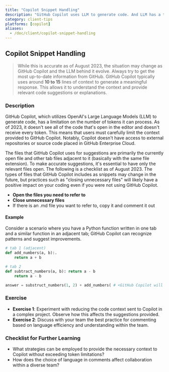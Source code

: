 ```yaml
---
title: "Copilot Snippet Handling"
description: "GitHub Copilot uses LLM to generate code. And LLM has a token limitation. You need to know that GitHub Copilot doesn't see all of your code."
category: client-tips
platforms: [copilot]
aliases:
  - /doc/client/copilot-snippet-handling
---
```


## Copilot Snippet Handling

> While this is accurate as of August 2023, the situation may change as GitHub Copilot and the LLM behind it evolve. Always try to get the most up-to-date information from GitHub.
GitHub Copilot typically uses around **10 to 15** lines of context to generate a meaningful response. This allows it to understand the context and provide relevant code suggestions or explanations. 

### Description

GitHub Copilot, which utilizes OpenAI's Large Language Models (LLM) to generate code, has a limitation on the number of tokens it can process. As of 2023, it doesn't see all of the code that's open in the editor and doesn't receive every token. This means that users must carefully limit the context provided to GitHub Copilot. Notably, Copilot doesn't have access to external repositories or source code placed in GitHub Enterprise Cloud.

The files that GitHub Copilot uses for suggestions are primarily the currently open file and other tab files adjacent to it (basically with the same file extension). To make accurate suggestions, it's essential to have only the relevant files open. The following is a checklist as of August 2023. The types of files that GitHub Copilot includes as snippets may change in the future, but practices such as "closing unnecessary files" will likely have a positive impact on your coding even if you were not using GitHub Copilot.

- **Open the files you need to refer to**
- **Close unnecessary files**
- If there is an .md file you want to refer to, copy it and comment it out

#### Example

Consider a scenario where you have a Python function written in one tab and a similar function in an adjacent tab; GitHub Copilot can recognize patterns and suggest improvements.

```python
# tab 1 (adjacent)
def add_numbers(a, b):.
    return a + b
```

```python
# tab 2
def subtract_numbers(a, b): return a - b
    return a - b

answer = substruct_numbers(1, 2) + add_numbers( # <GitHub Copilot will suggest the code by reading the tab 1 >
```

### Exercise

- **Exercise 1**: Experiment with reducing the code context sent to Copilot in a complex project. Observe how this affects the suggestions provided.
- **Exercise 2**: Discuss with your team the best practice for commenting based on language efficiency and understanding within the team.

### Checklist for Further Learning

- What strategies can be employed to provide the necessary context to Copilot without exceeding token limitations?
- How does the choice of language in comments affect collaboration within a diverse team?
